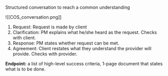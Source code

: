 Structured conversation to reach a common understanding


![[COS_conversation.png]]
1. Request: Request is made by client
2. Clarification: PM explains what he/she heard as the request. Checks with client.
3. Response: PM states whether request can be met.
4. Agreement: Client restates what they understand the provider will provide. Checks with provider.

**Endpoint:** a list of high-level success criteria, 1-page document that states what is to be done.